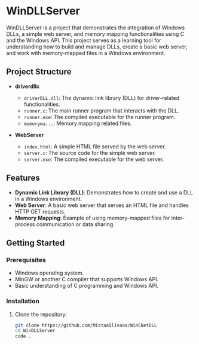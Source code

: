 # WinDLLServer

WinDLLServer is a project that demonstrates the integration of Windows DLLs, a simple web server, and memory mapping functionalities using C and the Windows API. This project serves as a learning tool for understanding how to build and manage DLLs, create a basic web server, and work with memory-mapped files in a Windows environment.

## Project Structure

- **driverdllc**
  - `driverDLL.dll`: The dynamic link library (DLL) for driver-related functionalities.
  - `runner.c`: The main runner program that interacts with the DLL.
  - `runner.exe`: The compiled executable for the runner program.
  - `memoryma...`: Memory mapping related files.


- **WebServer**
  - `index.html`: A simple HTML file served by the web server.
  - `server.c`: The source code for the simple web server.
  - `server.exe`: The compiled executable for the web server.

## Features

- **Dynamic Link Library (DLL)**: Demonstrates how to create and use a DLL in a Windows environment.
- **Web Server**: A basic web server that serves an HTML file and handles HTTP GET requests.
- **Memory Mapping**: Example of using memory-mapped files for inter-process communication or data sharing.

## Getting Started

### Prerequisites

- Windows operating system.
- MinGW or another C compiler that supports Windows API.
- Basic understanding of C programming and Windows API.

### Installation

1. Clone the repository:
   ```sh
   git clone https://github.com/MistaaOlivaaa/WinCNetDLL
   cd WinDLLServer
   code .
   



